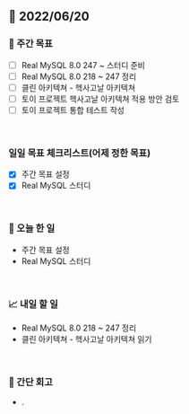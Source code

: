 ## 📅 2022/06/20


### 👏 주간 목표

- [ ] Real MySQL 8.0 247 ~  스터디 준비
- [ ] Real MySQL 8.0 218 ~ 247 정리
- [ ] 클린 아키텍쳐 - 헥사고날 아키텍쳐 
- [ ] 토이 프로젝트 헥사고날 아키텍쳐 적용 방안 검토
- [ ] 토이 프로젝트 통합 테스트 작성

<br/>

### 일일 목표 체크리스트(어제 정한 목표)

- [x] 주간 목표 설정
- [x] Real MySQL 스터디

<br/>

### 💯 오늘 한 일

- 주간 목표 설정
- Real MySQL 스터디


<br/>

### 📈 내일 할 일

- Real MySQL 8.0 218 ~ 247 정리
- 클린 아키텍쳐 - 헥사고날 아키텍쳐 읽기

<br/>

### 🤔 간단 회고

- .




 




 








